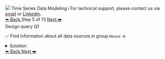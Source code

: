 <!-- TOP -->
<div class="top">
  <img src="https://datastax-academy.github.io/katapod-shared-assets/images/ds-academy-logo.svg" />
  <span class="scenario-title">Time Series Data Modeling</span>
  <span class="scenario-subtitle">ℹ️ For technical support, please contact us via <a href="mailto:aleksandr.volochnev@datastax.com">email</a> or <a href="https://dtsx.io/aleks">LinkedIn</a>.</span> 
</div>

<!-- NAVIGATION -->
<div id="navigation-top" class="navigation-top">
 <a href='command:katapod.loadPage?[{"step":"step4-astra"}]'
   class="btn btn-dark navigation-top-left">⬅️ Back
 </a>
<span class="step-count"> Step 5 of 13</span>
 <a href='command:katapod.loadPage?[{"step":"step6-astra"}]'
    class="btn btn-dark navigation-top-right">Next ➡️
  </a>
</div>

<!-- CONTENT -->

<div class="step-title">Design query Q1</div>

✅ Find information about all data sources in group `House A`:

<details>
  <summary>Solution</summary>

```
SELECT group, source, description, 
       characteristics['Model number'] 
FROM sources_by_group
WHERE group = 'House A';
```

</details>

<!-- NAVIGATION -->
<div id="navigation-bottom" class="navigation-bottom">
 <a href='command:katapod.loadPage?[{"step":"step4-astra"}]'
   class="btn btn-dark navigation-bottom-left">⬅️ Back
 </a>
 <a href='command:katapod.loadPage?[{"step":"step6-astra"}]'
    class="btn btn-dark navigation-bottom-right">Next ➡️
  </a>
</div>

